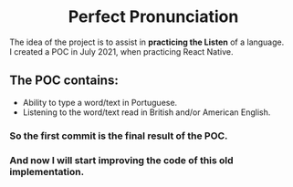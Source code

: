 <h1 align="center">
  Perfect Pronunciation
</h1>

The idea of the project is to assist in <strong>practicing the Listen</strong> of a language.<br>
I created a POC in July 2021, when practicing React Native.

## The POC contains:
- Ability to type a word/text in Portuguese.
- Listening to the word/text read in British and/or American English.

### So the first commit is the final result of the POC.

### And now I will start improving the code of this old implementation.